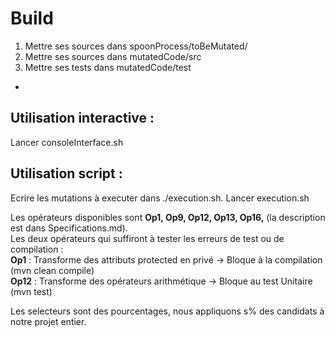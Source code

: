 <!-- Comment construire votre framework -->
<!-- Build c'est comment construire le framework,
le faire fonctionner (avoir ces 3 dossiers à tels endroits, compiler ce machin, avoir python d'installé, ...)
 donc tout ce qui est nécessaire niveau techniuqe-->
# Build #

1. Mettre ses sources dans spoonProcess/toBeMutated/
2. Mettre ses sources dans mutatedCode/src
3. Mettre ses tests dans mutatedCode/test

-
## Utilisation interactive : #
Lancer consoleInterface.sh

## Utilisation script : #
Ecrire les mutations à executer dans ./execution.sh.
Lancer execution.sh

Les opérateurs disponibles sont <b>Op1, Op9, Op12, Op13, Op16,</b> (la description est dans Specifications.md). <br/>
Les deux opérateurs qui suffiront à tester les erreurs de test ou de compilation :
<br/><b>Op1</b> : Transforme des attributs protected en privé -> Bloque à la compilation (mvn clean compile)
<br/><b>Op12</b> : Transforme des opérateurs arithmétique -> Bloque au test Unitaire (mvn test)

Les selecteurs sont des pourcentages, nous appliquons s% des candidats à notre projet entier.
